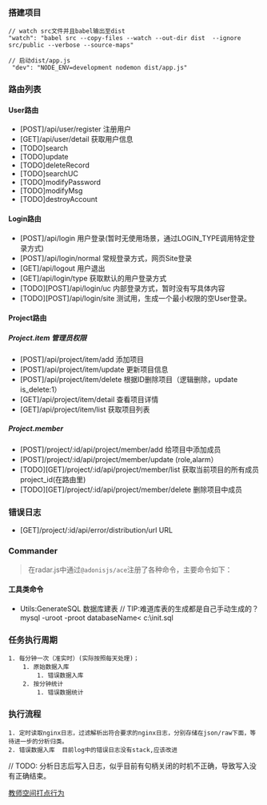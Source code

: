 

### 搭建项目
```
// watch src文件并且babel输出至dist
"watch": "babel src --copy-files --watch --out-dir dist  --ignore src/public --verbose --source-maps"

// 启动dist/app.js
 "dev": "NODE_ENV=development nodemon dist/app.js"
```

### 路由列表
#### User路由
- [POST]/api/user/register  注册用户
- [GET]/api/user/detail 获取用户信息
- [TODO]search
- [TODO]update
- [TODO]deleteRecord
- [TODO]searchUC
- [TODO]modifyPassword
- [TODO]modifyMsg
- [TODO]destroyAccount

#### Login路由
- [POST]/api/login 用户登录(暂时无使用场景，通过LOGIN_TYPE调用特定登录方式)
- [POST]/api/login/normal 常规登录方式，网页Site登录
- [GET]/api/logout  用户退出
- [GET]/api/login/type 获取默认的用户登录方式
- [TODO][POST]/api/login/uc  内部登录方式，暂时没有写具体内容
- [TODO][POST]/api/login/site  测试用，生成一个最小权限的空User登录。

#### Project路由
##### Project.item 管理员权限
- [POST]/api/project/item/add 添加项目
- [POST]/api/project/item/update 更新项目信息
- [POST]/api/project/item/delete 根据ID删除项目（逻辑删除，update is_delete:1）
- [GET]/api/project/item/detail 查看项目详情
- [GET]/api/project/item/list 获取项目列表

##### Project.member 
- [POST]/project/:id/api/project/member/add 给项目中添加成员
- [POST]/project/:id/api/project/member/update (role,alarm）
- [TODO][GET]/project/:id/api/project/member/list 获取当前项目的所有成员 project_id(在路由里)
- [TODO][GET]/project/:id/api/project/member/delete 删除项目中成员


### 错误日志
- [GET]/project/:id/api/error/distribution/url URL





### Commander
> 在radar.js中通过`@adonisjs/ace`注册了各种命令，主要命令如下：
#### 工具类命令
- Utils:GenerateSQL 数据库建表 // TIP:难道库表的生成都是自己手动生成的？ mysql -uroot -proot databaseName< c:\init.sql



### 任务执行周期
    1. 每分钟一次（准实时）(实际按照每天处理)；
        1. 原始数据入库
            1. 错误数据入库
        2. 按分钟统计
            1. 错误数据统计
### 执行流程
    1. 定时读取nginx日志，过滤解析出符合要求的nginx日志，分别存储在json/raw下面，等待进一步的分析归类。
    2. 错误数据入库  目前log中的错误日志没有stack,应该改进

// TODO: 分析日志后写入日志，似乎目前有句柄关闭的时机不正确，导致写入没有正确结束。

    


[教师空间打点行为](http://wiki.okjiaoyu.cn/pages/viewpage.action?pageId=24647399)